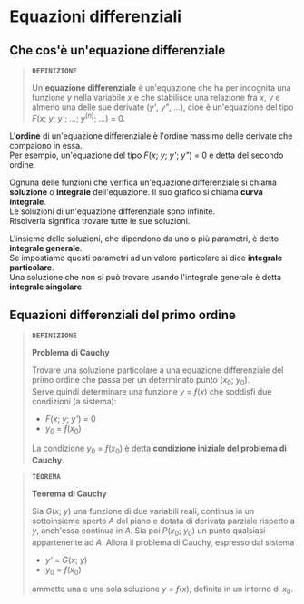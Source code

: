 # Equazioni differenziali

## Che cos'è un'equazione differenziale

> **`DEFINIZIONE`**
> 
> Un'**equazione differenziale** è un'equazione che ha per incognita una funzione *y* nella variabile *x* e che stabilisce una relazione fra *x*, *y* e almeno una delle sue derivate (*y'*, *y"*, ...), cioè è un'equazione del tipo *F*(*x*; *y*; *y'*; ...; *y*<sup>(<i>n</i>)</sup>; ...) = 0.

L'**ordine** di un'equazione differenziale è l'ordine massimo delle derivate che compaiono in essa.\
Per esempio, un'equazione del tipo *F*(*x*; *y*; *y'*; *y"*) = 0 è detta del secondo ordine.

Ognuna delle funzioni che verifica un'equazione differenziale si chiama **soluzione** o **integrale** dell'equazione. Il suo grafico si chiama **curva integrale**.\
Le soluzioni di un'equazione differenziale sono infinite.\
Risolverla significa trovare tutte le sue soluzioni.

L'insieme delle soluzioni, che dipendono da uno o più parametri, è detto **integrale generale**.\
Se impostiamo questi parametri ad un valore particolare si dice **integrale particolare**.\
Una soluzione che non si può trovare usando l'integrale generale è detta **integrale singolare**.

## Equazioni differenziali del primo ordine

> **`DEFINIZIONE`**
> 
> **Problema di Cauchy**
> 
> Trovare una soluzione particolare a una equazione differenziale del primo ordine che passa per un determinato punto (*x*<sub>0</sub>; *y*<sub>0</sub>).\
> Serve quindi determinare una funzione *y* = *&fnof;*(*x*) che soddisfi due condizioni (a sistema):
> - *F*(*x*; *y*; *y'*) = 0
> - *y*<sub>0</sub> = *&fnof;*(*x*<sub>0</sub>)
> 
> La condizione *y*<sub>0</sub> = *&fnof;*(*x*<sub>0</sub>) è detta **condizione iniziale del problema di Cauchy**.

> **`TEOREMA`**
> 
> **Teorema di Cauchy**
> 
> Sia *G*(*x*; *y*) una funzione di due variabili reali, continua in un sottoinsieme aperto *A* del piano e dotata di derivata parziale rispetto a *y*, anch'essa continua in *A*. Sia poi *P*(*x*<sub>0</sub>; *y*<sub>0</sub>) un punto qualsiasi appartenente ad *A*. Allora il problema di Cauchy, espresso dal sistema
> - *y'* = *G*(*x*; *y*)
> - *y*<sub>0</sub> = *&fnof;*(*x*<sub>0</sub>)
> 
> ammette una e una sola soluzione *y* = *&fnof;*(*x*), definita in un intorno di *x*<sub>0</sub>.
